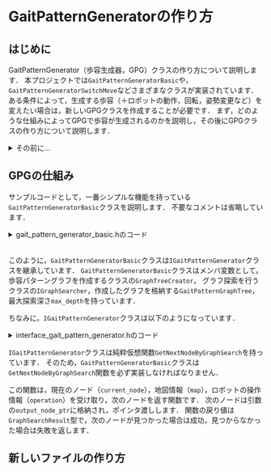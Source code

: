 
# GaitPatternGeneratorの作り方

## はじめに

GaitPatternGenerator（歩容生成器，GPG）クラスの作り方について説明します．
本プロジェクトでは`GaitPatternGeneratorBasic`や，`GaitPatternGeneratorSwitchMove`などさまざまなクラスが実装されています．
ある条件によって，生成する歩容（＋ロボットの動作，回転，姿勢変更など）を変えたい場合は，新しいGPGクラスを作成することが必要です．
まず，どのような仕組みによってGPGで歩容が生成されるのかを説明し，その後にGPGクラスの作り方について説明します．

<details>
<summary>その前に...</summary>

以下の用語の意味を理解したうえで，このページを読むことをオススメします．

- **クラス**: C言語で言うところの構造体（struct）です．しかし，内部に関数を持つことができます．（ちなみにC++の構造体はクラスとほとんど機能が同じで内部に関数を持てます，ややこしいですね）
- **継承**: あるクラスを元にして新しいクラスを作ることです．新しいクラスは元のクラスの変数や関数を引き継ぎます．
- **純粋仮想関数**: 継承元のクラスが持つ関数で，継承先のクラスで必ず実装（override）しなければならない関数です．
- **実装**: ある関数の処理の内容を書くことです．多くの場合，宣言はhファイルに書き，実装はcppファイルに書きます．
- **インクルードガード**: ヘッダファイルの先頭に記述する，同じファイルを複数回インクルードしないための記述です．書式としては以下のようになります．

```cpp
#ifndef ファイル名_H_
#define ファイル名_H_

// ここにヘッダファイルの内容を書く

#endif  // ファイル名_H_
```

- **コピー渡し**: 関数の引数に変数を渡すことです．関数内で引数の値を変更しても，元の変数の値は変わりません．通常C++ではすべてコピー渡しです．値を渡したいだけならばこれで十分ですが，関数内で変数の値を変更したい場合や，巨大な変数を渡す場合はポインタ渡しや参照渡しを使います．

```cpp
#include <iostream>

void AddOne(int x)
{
    x += 1;
}

int main()
{
    int a = 0;
    AddOne(a);
    std::cout << a << std::endl;  // 0
}
```

- **ポインタ渡し**: 関数の引数にポインタを渡すことです．ポインタは変数のアドレスを示すもので，関数内でそのアドレスにアクセスできます．次のような例で使用します．

```cpp
#include <iostream>

void AddOne(int* x)
{
    *x += 1;
}

int main()
{
    int a = 0;
    AddOne(&a);
    std::cout << a << std::endl;  // 1
}
```

- **参照渡し**: 関数の引数に参照を渡すことです．参照はポインタと同じように変数のアドレスを示しますが，ポインタと違い，アドレス演算子（`&`）を使わずにアクセスできます．ポインタ渡しと比べて安全なので多用します．次のような例で使用します．

```cpp
#include <iostream>

void AddOne(int& x)
{
    x += 1;
}

int main()
{
    int a = 0;
    AddOne(a);
    std::cout << a << std::endl;  // 1
}
```

</details>

## GPGの仕組み

サンプルコードとして，一番シンプルな機能を持っている`GaitPatternGeneratorBasic`クラスを説明します．
不要なコメントは省略しています．

<details>
<summary>gait_pattern_generator_basic.hのコード</summary>

```cpp:gait_pattern_generator_basic.h
#ifndef DESIGNLAB_GAIT_PATTERN_GENERATOR_BASIC_H_
#define DESIGNLAB_GAIT_PATTERN_GENERATOR_BASIC_H_

#include <memory>
#include <vector>

#include "gait_pattern_graph_tree.h"
#include "graph_tree_creator.h"
#include "interface_gait_pattern_generator.h"
#include "interface_graph_searcher.h"
#include "interpolated_node_creator.h"
#include "robot_state_node.h"


namespace designlab
{

class GaitPatternGeneratorBasic final : public IGaitPatternGenerator
{
public:
    GaitPatternGeneratorBasic(
      std::unique_ptr<GraphTreeCreator>&& graph_tree_creator_ptr,
      std::unique_ptr<IGraphSearcher>&& graph_searcher_ptr,
      int max_depth,
      int max_node_num);

    ~GaitPatternGeneratorBasic() = default;


    GraphSearchResult GetNextNodeByGraphSearch(
      const RobotStateNode& current_node,
      const MapState& map_ref,
      const RobotOperation& operation,
      RobotStateNode* output_node) override;

private:
    const std::unique_ptr<GraphTreeCreator> graph_tree_creator_ptr_;
    const std::unique_ptr<const IGraphSearcher> graph_searcher_ptr_;
    GaitPatternGraphTree graph_tree_;
    const int max_depth_;
};

}  // namespace designlab


#endif  // DESIGNLAB_GAIT_PATTERN_GENERATOR_BASIC_H_
```

</details>
<br>

このように，`GaitPatternGeneratorBasic`クラスは`IGaitPatternGenerator`クラスを継承しています．
`GaitPatternGeneratorBasic`クラスはメンバ変数として，歩容パターングラフを作成するクラスの`GraphTreeCreator`，
グラフ探索を行うクラスの`IGraphSearcher`，作成したグラフを格納する`GaitPatternGraphTree`，最大探索深さ`max_depth`を持っています．



ちなみに，`IGaitPatternGenerator`クラスは以下のようになっています．

<details>
<summary>interface_gait_pattern_generator.hのコード</summary>

```cpp:interface_gait_pattern_generator.h
#ifndef DESIGNLAB_INTERFACE_GAIT_PATTERN_GENERATOR_H_
#define DESIGNLAB_INTERFACE_GAIT_PATTERN_GENERATOR_H_

#include <vector>

#include "graph_search_result_record.h"
#include "map_state.h"
#include "robot_state_node.h"
#include "robot_operation.h"


namespace designlab
{

class IGaitPatternGenerator
{
public:
    IGaitPatternGenerator() = default;
    virtual ~IGaitPatternGenerator() = default;

    virtual GraphSearchResult GetNextNodeByGraphSearch(
      const RobotStateNode& current_node,
      const MapState& map,
      const RobotOperation& operation,
      RobotStateNode* output_node_ptr) = 0;
};

}  // namespace designlab

#endif  // DESIGNLAB_INTERFACE_GAIT_PATTERN_GENERATOR_H_
```

</details>

`IGaitPatternGenerator`クラスは純粋仮想関数`GetNextNodeByGraphSearch`を持っています．
そのため，`GaitPatternGeneratorBasic`クラスは`GetNextNodeByGraphSearch`関数を必ず実装しなければなりません．

この関数は，現在のノード（`current_node`），地図情報（`map`），ロボットの操作情報（`operation`）を受け取り，次のノードを返す関数です．
次のノードは引数の`output_node_ptr`に格納され，ポインタ渡しします．
関数の戻り値は`GraphSearchResult`型で，次のノードが見つかった場合は成功，見つからなかった場合は失敗を返します．

## 新しいファイルの作り方

